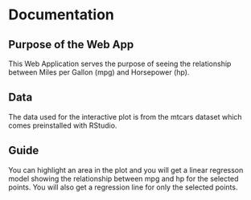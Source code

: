 # Documentation

## Purpose of the Web App

This Web Application serves the purpose of seeing the relationship between Miles per Gallon (mpg) and Horsepower (hp).

## Data

The data used for the interactive plot is from the mtcars dataset which comes preinstalled with RStudio.

## Guide

You can highlight an area in the plot and you will get a linear regresson model showing the relationship between mpg and hp for the selected points. You will also get a regression line for only the selected points.
